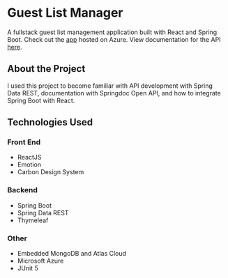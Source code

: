 # Guest List Manager

A fullstack guest list management application built with React and Spring Boot. Check out the [app](https://guest-list-manager.azurewebsites.net/) hosted on Azure. View documentation for the API [here](https://guest-list-manager.azurewebsites.net/swagger-ui.html).

## About the Project

I used this project to become familiar with API development with Spring Data REST, documentation with Springdoc Open API, and how to integrate Spring Boot with React.

## Technologies Used

### Front End

- ReactJS
- Emotion
- Carbon Design System

### Backend

- Spring Boot
- Spring Data REST
- Thymeleaf

### Other

- Embedded MongoDB and Atlas Cloud
- Microsoft Azure
- JUnit 5
